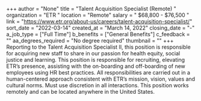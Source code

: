 +++
author = "None"
title = "Talent Acquisition Specialist (Remote) "
organization = "ETR "
location = "Remote"
salary = " $68,800 - $76,500 "
link = "https://www.etr.org/about-us/careers/talent-acquisition-specialist/"
sort_date = "2022-03-14"
created_at = "March 14, 2022"
closing_date = "-"
a_job_type = ["Full Time"]
b_benefits = ["General Benefits"]
c_feedback = ""
aa_degrees_required = "No degree required"
thumbnail = ""
+++
Reporting to the Talent Acquisition Specialist II, this position is responsible for acquiring new staff to share in our passion for health equity, social justice and learning. This position is responsible for recruiting, elevating ETR’s presence, assisting with the on-boarding and off-boarding of new employees using HR best practices. All responsibilities are carried out in a human-centered approach consistent with ETR’s mission, vision, values and cultural norms. Must use discretion in all interactions. This position works remotely and can be located anywhere in the United States.